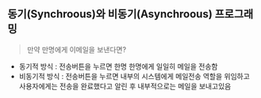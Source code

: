 ## 동기(Synchroous)와 비동기(Asynchroous) 프로그래밍
> 만약 만명에게 이메일을 보낸다면?
- 동기적 방식 : 전송버튼을 누르면 한명 한명에게 일일히 메일을 전송함
- 비동기적 방식 : 전송버튼을 누르면 내부의 시스템에게 메일전송 역할을 위임하고 사용자에게는 전송을 완료했다고 알린 후 내부적으로는 메일을 보내고있음

